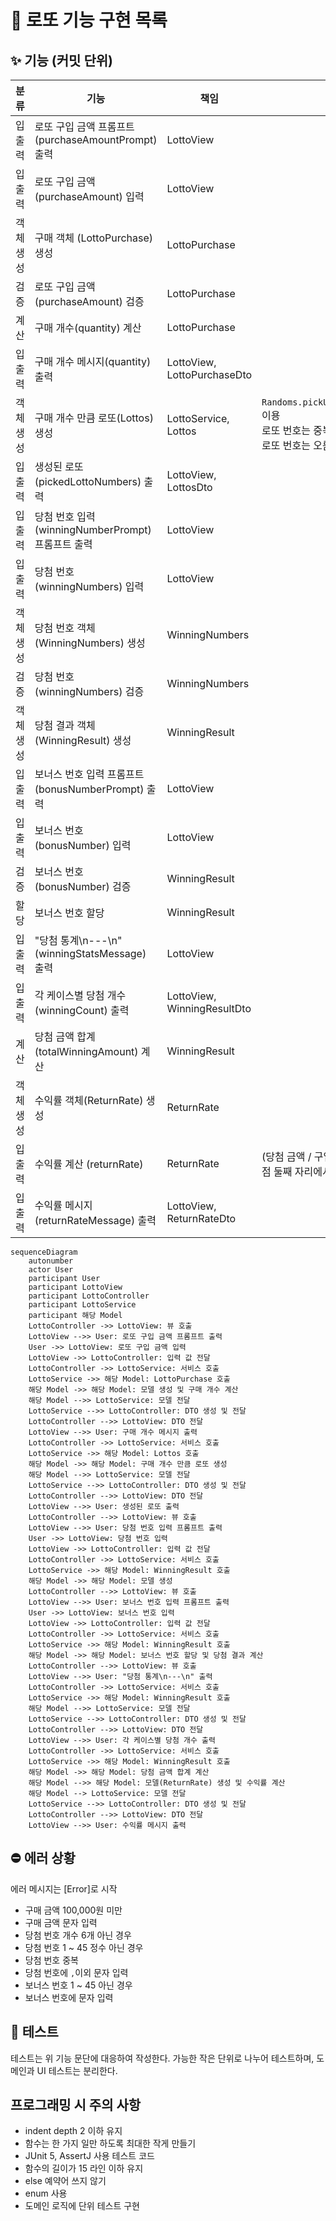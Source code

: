 # 🎰 로또 기능 구현 목록

## ✨ 기능 (커밋 단위)

|  분류   | 기능                                     | 책임                          | 비고                                                                         |
|:-----:|----------------------------------------|-----------------------------|----------------------------------------------------------------------------|
|  입출력  | 로또 구입 금액 프롬프트(purchaseAmountPrompt) 출력 | LottoView                   |                                                                            |
|  입출력  | 로또 구입 금액(purchaseAmount) 입력            | LottoView                   |                                                                            |
| 객체 생성 | 구매 객체 (LottoPurchase) 생성               | LottoPurchase               |                                                                            |
|  검증   | 로또 구입 금액(purchaseAmount) 검증            | LottoPurchase               |                                                                            |
|  계산   | 구매 개수(quantity) 계산                     | LottoPurchase               |                                                                            | 
|  입출력  | 구매 개수 메시지(quantity) 출력                 | LottoView, LottoPurchaseDto |                                                                            |
| 객체 생성 | 구매 개수 만큼 로또(Lottos) 생성                 | LottoService, Lottos        | `Randoms.pickUniqueNumbersInRange()` 이용 <br/> 로또 번호는 중복 없음<br/>로또 번호는 오름차순 |
|  입출력  | 생성된 로또(pickedLottoNumbers) 출력          | LottoView, LottosDto        |                                                                            |
|  입출력  | 당첨 번호 입력(winningNumberPrompt) 프롬프트 출력  | LottoView                   |                                                                            |
|  입출력  | 당첨 번호(winningNumbers) 입력               | LottoView                   |                                                                            |
| 객체 생성 | 당첨 번호 객체(WinningNumbers) 생성            | WinningNumbers              |                                                                            |
|  검증   | 당첨 번호(winningNumbers) 검증               | WinningNumbers              |                                                                            |
| 객체 생성 | 당첨 결과 객체(WinningResult) 생성             | WinningResult               |                                                                            |
|  입출력  | 보너스 번호 입력 프롬프트(bonusNumberPrompt) 출력   | LottoView                   |                                                                            | 
|  입출력  | 보너스 번호(bonusNumber) 입력                 | LottoView                   |                                                                            |
|  검증   | 보너스 번호(bonusNumber) 검증                 | WinningResult               |                                                                            | |
|  할당   | 보너스 번호 할당                              | WinningResult               |                                                                            |             
|  입출력  | "당첨 통계\n---\n"(winningStatsMessage) 출력 | LottoView                   |                                                                            |
|  입출력  | 각 케이스별 당첨 개수(winningCount) 출력          | LottoView, WinningResultDto |                                                                            |
|  계산   | 당첨 금액 합계(totalWinningAmount) 계산        | WinningResult               |                                                                            |
| 객체 생성 | 수익률 객체(ReturnRate) 생성                  | ReturnRate                  |                                                                            |
|  입출력  | 수익률 계산 (returnRate)                    | ReturnRate                  | (당첨 금액 / 구입 금액) * 100 계산(소수점 둘째 자리에서 반올림)                                  |
|  입출력  | 수익률 메시지(returnRateMessage) 출력          | LottoView, ReturnRateDto    |                                                                            |

```mermaid
sequenceDiagram
    autonumber
    actor User
    participant User
    participant LottoView
    participant LottoController
    participant LottoService
    participant 해당 Model
    LottoController ->> LottoView: 뷰 호출
    LottoView -->> User: 로또 구입 금액 프롬프트 출력
    User ->> LottoView: 로또 구입 금액 입력
    LottoView ->> LottoController: 입력 값 전달
    LottoController ->> LottoService: 서비스 호출
    LottoService ->> 해당 Model: LottoPurchase 호출
    해당 Model ->> 해당 Model: 모델 생성 및 구매 개수 계산
    해당 Model -->> LottoService: 모델 전달
    LottoService -->> LottoController: DTO 생성 및 전달
    LottoController -->> LottoView: DTO 전달
    LottoView -->> User: 구매 개수 메시지 출력
    LottoController ->> LottoService: 서비스 호출
    LottoService ->> 해당 Model: Lottos 호출
    해당 Model ->> 해당 Model: 구매 개수 만큼 로또 생성
    해당 Model -->> LottoService: 모델 전달
    LottoService -->> LottoController: DTO 생성 및 전달
    LottoController -->> LottoView: DTO 전달
    LottoView -->> User: 생성된 로또 출력
    LottoController -->> LottoView: 뷰 호출
    LottoView -->> User: 당첨 번호 입력 프롬프트 출력
    User ->> LottoView: 당첨 번호 입력
    LottoView ->> LottoController: 입력 값 전달
    LottoController ->> LottoService: 서비스 호출
    LottoService ->> 해당 Model: WinningResult 호출
    해당 Model ->> 해당 Model: 모델 생성
    LottoController -->> LottoView: 뷰 호출
    LottoView -->> User: 보너스 번호 입력 프롬프트 출력
    User ->> LottoView: 보너스 번호 입력
    LottoView ->> LottoController: 입력 값 전달
    LottoController ->> LottoService: 서비스 호출
    LottoService ->> 해당 Model: WinningResult 호출
    해당 Model ->> 해당 Model: 보너스 번호 할당 및 당첨 결과 계산
    LottoController -->> LottoView: 뷰 호출
    LottoView -->> User: "당첨 통계\n---\n" 출력
    LottoController ->> LottoService: 서비스 호출
    LottoService ->> 해당 Model: WinningResult 호출
    해당 Model -->> LottoService: 모델 전달
    LottoService -->> LottoController: DTO 생성 및 전달
    LottoController -->> LottoView: DTO 전달
    LottoView -->> User: 각 케이스별 당첨 개수 출력
    LottoController ->> LottoService: 서비스 호출
    LottoService ->> 해당 Model: WinningResult 호출
    해당 Model ->> 해당 Model: 당첨 금액 합계 계산
    해당 Model -->> 해당 Model: 모델(ReturnRate) 생성 및 수익률 계산
    해당 Model --> LottoService: 모델 전달
    LottoService -->> LottoController: DTO 생성 및 전달
    LottoController -->> LottoView: DTO 전달
    LottoView -->> User: 수익률 메시지 출력
```

## ⛔️ 에러 상황

에러 메시지는 \[Error\]로 시작

* 구매 금액 100,000원 미만
* 구매 금액 문자 입력
* 당첨 번호 개수 6개 아닌 경우
* 당첨 번호 1 ~ 45 정수 아닌 경우
* 당첨 번호 중복
* 당첨 번호에 `,`이외 문자 입력
* 보너스 번호 1 ~ 45 아닌 경우
* 보너스 번호에 문자 입력

## 🧪 테스트

테스트는 위 기능 문단에 대응하여 작성한다. 가능한 작은 단위로 나누어 테스트하며, 도메인과 UI 테스트는 분리한다.

## 프로그래밍 시 주의 사항

* indent depth 2 이하 유지
* 함수는 한 가지 일만 하도록 최대한 작게 만들기
* JUnit 5, AssertJ 사용 테스트 코드
* 함수의 길이가 15 라인 이하 유지
* else 예약어 쓰지 않기
* enum 사용
* 도메인 로직에 단위 테스트 구현